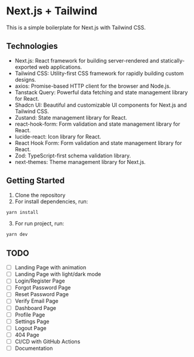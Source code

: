 # Next.js + Tailwind

This is a simple boilerplate for Next.js with Tailwind CSS.

## Technologies

- Next.js: React framework for building server-rendered and statically-exported web applications.
- Tailwind CSS: Utility-first CSS framework for rapidly building custom designs.
- axios: Promise-based HTTP client for the browser and Node.js.
- Tanstack Query: Powerful data fetching and state management library for React.
- Shadcn UI: Beautiful and customizable UI components for Next.js and Tailwind CSS.
- Zustand: State management library for React.
- react-hook-form: Form validation and state management library for React.
- lucide-react: Icon library for React.
- React Hook Form: Form validation and state management library for React.
- Zod: TypeScript-first schema validation library.
- next-themes: Theme management library for Next.js.

## Getting Started

1. Clone the repository
2. For install dependencies, run:

```bash
yarn install
```

3. For run project, run:

```bash
yarn dev
```

## TODO

- [ ] Landing Page with animation
- [ ] Landing Page with light/dark mode
- [ ] Login/Register Page
- [ ] Forgot Password Page
- [ ] Reset Password Page
- [ ] Verify Email Page
- [ ] Dashboard Page
- [ ] Profile Page
- [ ] Settings Page
- [ ] Logout Page
- [ ] 404 Page
- [ ] CI/CD with GitHub Actions
- [ ] Documentation
